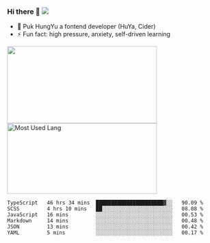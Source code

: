 ### Hi there 👋   ![](https://komarev.com/ghpvc/?username=trojan0523&color=ff69b4&label=PV+Since+2020-1-1)

 - 🔭 Puk HungYu a fontend developer (HuYa, Cider)
 - ⚡ Fun fact: high pressure, anxiety, self-driven learning 

 <img align="left" width="350px" height="180px" src="https://github-readme-stats.vercel.app/api?username=trojan0523&show_icons=true&icon_color=199861&count_private=true" />
 
 <img width="350px" height="165px" alt="Most Used Lang" src="https://github-readme-stats.vercel.app/api/top-langs/?username=trojan0523&layout=compact"/>
 

 <!--START_SECTION:waka-->

```text
TypeScript   46 hrs 34 mins  ██████████████████████▓░░   90.09 %
SCSS         4 hrs 10 mins   ██░░░░░░░░░░░░░░░░░░░░░░░   08.08 %
JavaScript   16 mins         ░░░░░░░░░░░░░░░░░░░░░░░░░   00.53 %
Markdown     14 mins         ░░░░░░░░░░░░░░░░░░░░░░░░░   00.48 %
JSON         13 mins         ░░░░░░░░░░░░░░░░░░░░░░░░░   00.42 %
YAML         5 mins          ░░░░░░░░░░░░░░░░░░░░░░░░░   00.17 %
```

<!--END_SECTION:waka-->

 
<!--
**Trojan0523/Trojan0523** is a ✨ _special_ ✨ repository because its `README.md` (this file) appears on your GitHub profile.

Here are some ideas to get you started:

- 👯 looking to collaborate on where? i don`t know
- 🤔 I’m looking for help with ...
- 💬 Ask me about ...
- 📫 How to reach me: ...
- 😄 Pronouns: ...
- ⚡ Fun fact: ...
![](https://komarev.com/ghpvc/?username=trojan0523)
-->
